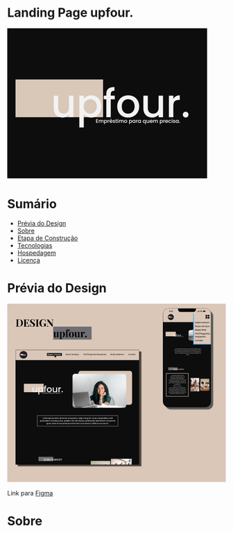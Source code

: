 # Landing Page upfour.
![Logo](assets/img/logo-readme.png)

# Sumário
<!--ts-->
   * [Prévia do Design](#previa-do-design)
   * [Sobre](#Sobre)
   * [Etapa de Construção](#etapa-de-construção)
   * [Tecnologias](#tecnologias)
   * [Hospedagem](#hospedagem)
   * [Licença](#licença)

<!--te-->


# Prévia do Design
![Previa de Design](assets/img/thumbnail-site.png)

Link para
[Figma](https://www.figma.com/file/65dlz2DhUriWut9usaeHGE/Projeto-Landing-Page---Upfour?node-id=45%3A108&t=gY91RIABDafnr29e-1)



# Sobre




